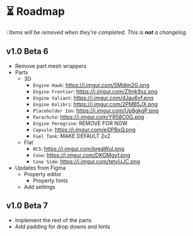 # ⏳ Roadmap

_❕ Items will be removed when they're completed. This is **not** a changelog._

## v1.0 Beta 6

- Remove part mesh wrappers
- Parts
  - 3D
    - `Engine Hawk`: https://i.imgur.com/5MdIm2G.png
    - `Engine Frontier`: https://i.imgur.com/Zfmk9sz.png
    - `Engine Valiant`: https://i.imgur.com/dJau6vf.png
    - `Engine Kolibri`: https://i.imgur.com/2PMB5JX.png
    - `Placeholder Ion`: https://i.imgur.com/Up8gkgP.png
    - `Parachute`: https://i.imgur.com/YR58C0G.png
    - `Engine Peregrine`: REMOVE FOR NOW
    - `Capsule`: https://i.imgur.com/ei0PBxQ.png
    - `Fuel Tank`: MAKE DEFAULT 2x2
  - Flat
    - `RCS`: https://i.imgur.com/breaWuI.png
    - `Cone`: https://i.imgur.com/DKOMgyf.png
    - `Cone Side`: https://i.imgur.com/tetvUJC.png
- Updates from Figma
  - Property editor
    - Property hints
  - Add settings

## v1.0 Beta 7

- Implement the rest of the parts
- Add padding for drop downs and hints
